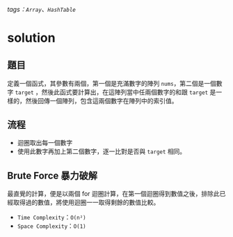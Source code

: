 ###### tags：`Array`、`HashTable`
# solution

## 題目

定義一個函式，其參數有兩個，第一個是充滿數字的陣列 `nums`，第二個是一個數字 `target` ，然後此函式要計算出，在這陣列當中任兩個數字的和跟 `target` 是一樣的，然後回傳一個陣列，包含這兩個數字在陣列中的索引值。

## 流程

* 迴圈取出每一個數字
* 使用此數字再加上第二個數字，逐一比對是否與 `target` 相同。



## Brute Force 暴力破解
最直覺的計算，便是以兩個 for 迴圈計算，在第一個迴圈得到數值之後，排除此已經取得過的數值，將使用迴圈一一取得剩餘的數值比較。

* `Time Complexity`：`O(n²)`
* `Space Complexity`：`O(1)`


